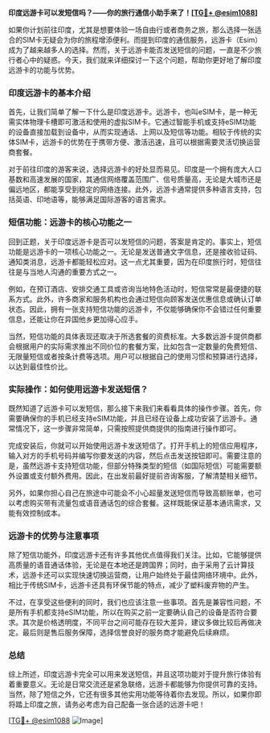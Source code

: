 **印度远游卡可以发短信吗？——你的旅行通信小助手来了！[[TG💪+ @esim1088](https://t.me/s/esim1088)]**

如果你计划前往印度，尤其是想要体验一场自由行或者商务之旅，那么选择一张适合的SIM卡无疑会为你的旅程增添便利。而提到印度的通信服务，远游卡（Esim）成为了越来越多人的选择。然而，关于远游卡能否发送短信的问题，一直是不少旅行者心中的疑惑。今天，我们就来详细探讨一下这个问题，帮助你更好地了解印度远游卡的功能与优势。

### 印度远游卡的基本介绍

首先，让我们简单了解一下什么是印度远游卡。远游卡，也叫eSIM卡，是一种无需实体物理卡槽即可激活和使用的虚拟SIM卡。它通过智能手机或支持eSIM功能的设备直接加载到设备中，从而实现通话、上网以及短信等功能。相较于传统的实体SIM卡，远游卡的优势在于携带方便、激活迅速，且可以根据需要灵活切换运营商套餐。

对于前往印度的游客来说，选择远游卡的好处显而易见。印度是一个拥有庞大人口基数和高速发展的国家，其通信网络覆盖范围广、信号质量高，无论是大城市还是偏远地区，都能享受到稳定的网络连接。此外，远游卡通常提供多种语言支持，包括英语、印地语等，能够满足国际游客的语言需求。

### 短信功能：远游卡的核心功能之一

回到正题，关于印度远游卡是否可以发短信的问题，答案是肯定的。事实上，短信功能是远游卡的一项核心功能之一。无论是发送普通文字信息，还是接收验证码、通知类消息，远游卡都能轻松应对。这一点尤其重要，因为在印度旅行时，短信往往是与当地人沟通的重要方式之一。

例如，在预订酒店、安排交通工具或咨询当地特色活动时，短信常常是最便捷的联系方式。此外，许多商家和服务机构也会通过短信向顾客发送优惠信息或确认订单状态。因此，拥有一张支持短信功能的远游卡，不仅能够确保你不会错过任何重要信息，还能让你在异国他乡更加得心应手。

当然，短信功能的具体表现还取决于所选套餐的资费标准。大多数远游卡提供商都会根据用户的实际需求推出不同价位的套餐方案，比如包含一定数量的免费短信、无限量短信或者按条计费等选项。用户可以根据自己的使用习惯和预算进行选择，以达到最佳性价比。

### 实际操作：如何使用远游卡发送短信？

既然知道了远游卡可以发短信，那么接下来我们来看看具体的操作步骤。首先，你需要确保你的手机已经支持eSIM功能，并且已经在设备上成功安装了远游卡。通常情况下，这一步骤非常简单，只需按照提供商提供的指南进行操作即可。

完成安装后，你就可以开始使用远游卡发送短信了。打开手机上的短信应用程序，输入对方的手机号码并编写你要发送的内容，然后点击发送按钮即可。需要注意的是，虽然远游卡支持短信功能，但部分特殊类型的短信（如国际短信）可能需要额外设置或支付额外费用。因此，在出发前最好提前咨询客服，了解清楚相关细节。

另外，如果你担心自己在旅途中可能会不小心超量发送短信而导致高额账单，也可以考虑购买带有流量包或语音通话包的综合套餐。这样既能保证基本通讯需求，又能有效控制成本。

### 远游卡的优势与注意事项

除了短信功能外，印度远游卡还有许多其他优点值得我们关注。比如，它能够提供高质量的语音通话体验，无论是在本地还是跨国界；同时，由于采用了云计算技术，远游卡还可以实现快速切换运营商，让用户始终处于最佳网络环境中。此外，相比于传统SIM卡，远游卡还具有环保节能的特点，减少了塑料废弃物的产生。

不过，在享受这些便利的同时，我们也应该注意一些事项。首先是兼容性问题，不是所有手机都支持eSIM功能，所以在购买之前一定要确认自己的设备是否符合要求。其次是价格透明度，不同平台之间可能存在较大差异，建议多做比较后再做决定。最后则是售后服务保障，选择信誉良好的服务商才能避免后续麻烦。

### 总结

综上所述，印度远游卡完全可以用来发送短信，并且这项功能对于提升旅行体验有着重要意义。无论是日常交流还是紧急联络，远游卡都能够为你提供可靠的支持。当然，除了短信之外，它还有很多其他实用功能等待着你去发现。所以，如果你即将踏上印度之旅，请务必考虑为自己配备一张合适的远游卡吧！

[[TG💪+ @esim1088](https://t.me/s/esim1088) ![Image](https://i.postimg.cc/4NQfJmqS/Snipaste-2025-05-13-00-14-12.png)]